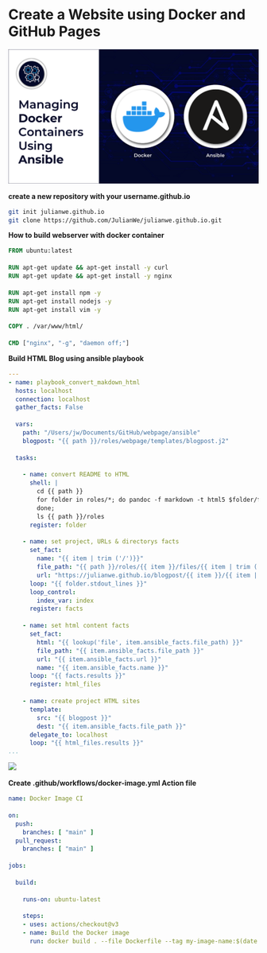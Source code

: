 # Create a Website using Docker and GitHub Pages

![](./ansible/roles/webpage/files/images/ansible-docker.jpg)

**create a new repository with your username.github.io**
```sh
git init julianwe.github.io
git clone https://github.com/JulianWe/julianwe.github.io.git
``` 

**How to build webserver with docker container**
```dockerfile
FROM ubuntu:latest

RUN apt-get update && apt-get install -y curl
RUN apt-get update && apt-get install -y nginx

RUN apt-get install npm -y
RUN apt-get install nodejs -y
RUN apt-get install vim -y

COPY . /var/www/html/

CMD ["nginx", "-g", "daemon off;"]
```


**Build HTML Blog using ansible playbook**

```yml
---
- name: playbook_convert_makdown_html
  hosts: localhost
  connection: localhost
  gather_facts: False
  
  vars:
    path: "/Users/jw/Documents/GitHub/webpage/ansible"
    blogpost: "{{ path }}/roles/webpage/templates/blogpost.j2"
  
  tasks:

    - name: convert README to HTML
      shell: | 
        cd {{ path }}
        for folder in roles/*; do pandoc -f markdown -t html5 $folder/files/README.md > roles/${folder#*/}/files/${folder#*/}.html;  
        done;
        ls {{ path }}/roles
      register: folder

    - name: set project, URLs & directorys facts
      set_fact:
        name: "{{ item | trim ('/')}}"
        file_path: "{{ path }}/roles/{{ item }}/files/{{ item | trim ('/')}}.html"
        url: "https://julianwe.github.io/blogpost/{{ item }}/{{ item | trim('/')}}.html"
      loop: "{{ folder.stdout_lines }}"
      loop_control:
        index_var: index
      register: facts
  
    - name: set html content facts
      set_fact:
        html: "{{ lookup('file', item.ansible_facts.file_path) }}"
        file_path: "{{ item.ansible_facts.file_path }}"
        url: "{{ item.ansible_facts.url }}"
        name: "{{ item.ansible_facts.name }}"
      loop: "{{ facts.results }}"
      register: html_files

    - name: create project HTML sites
      template:
        src: "{{ blogpost }}"
        dest: "{{ item.ansible_facts.file_path }}"
      delegate_to: localhost
      loop: "{{ html_files.results }}"
...
``` 

![](../files/images/pages.jpg)


**Create .github/workflows/docker-image.yml Action file**

```yml
name: Docker Image CI

on:
  push:
    branches: [ "main" ]
  pull_request:
    branches: [ "main" ]

jobs:

  build:

    runs-on: ubuntu-latest

    steps:
    - uses: actions/checkout@v3
    - name: Build the Docker image
      run: docker build . --file Dockerfile --tag my-image-name:$(date +%s)
``` 
